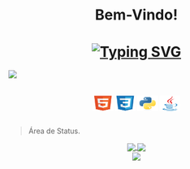 <h1 align="center"> Bem-Vindo! </h1>
<h1 align="center">
  <a href="https://git.io/typing-svg">
    <img src="https://readme-typing-svg.demolab.com?font=Protest+Strike&size=30&duration=3000&pause=1000&color=FFFFFF&center=true&random=false&width=435&lines=Ol%C3%A1!;Tudo+bem+com+voc%C3%AA%3F;%C3%89+bom+te+ver+por+aqui!" alt="Typing SVG" />
  </a>
</h1>

<a href="https://linktr.ee/nathan_cruz"><img src="https://img.shields.io/badge/Linktree-ffffff?style=for-the-badge&logo=Linktree&logoColor=white&labelColor=black&color=blue" ></a>


<div align="center" style="display: inline_block"><br>
  <img align="center" alt="Cruz-HTML" height="30" width="40" src="https://raw.githubusercontent.com/devicons/devicon/master/icons/html5/html5-original.svg">
  <img align="center" alt="Cruz-CSS" height="30" width="40" src="https://raw.githubusercontent.com/devicons/devicon/master/icons/css3/css3-original.svg">
  <img align="center" alt="Cruz-Python" height="30" width="40" src="https://raw.githubusercontent.com/devicons/devicon/master/icons/python/python-original.svg">
  <img align="center" alt="Cruz-java" height="30" width="40" src="https://raw.githubusercontent.com/devicons/devicon/master/icons/java/java-original.svg">
</div>

<br>


> Área de Status.

<div align=center>
<a href="https://github.com/anuraghazra/github-readme-stats">
  <img height=200 align="center" src="https://github-readme-stats.vercel.app/api?username=NathanCruzOficial&show_icons=true&theme=react&hide_border=true" />
</a>
<a href="https://github.com/anuraghazra/convoychat">
  <img height=200 align="center" src="https://github-readme-stats.vercel.app/api/top-langs?username=NathanCruzOficial&layout=compact&langs_count=8&card_width=320&theme=react&hide_border=true&langs_count=5" />
</a>
</div>

<div align=center>
 <a href="https://github.com/anuraghazra/github-readme-streak-stats">
  <img align="center" width=400 src="https://streak-stats.demolab.com/?user=NathanCruzOficial&theme=react&hide_border=true" />
 </a>
</div>
